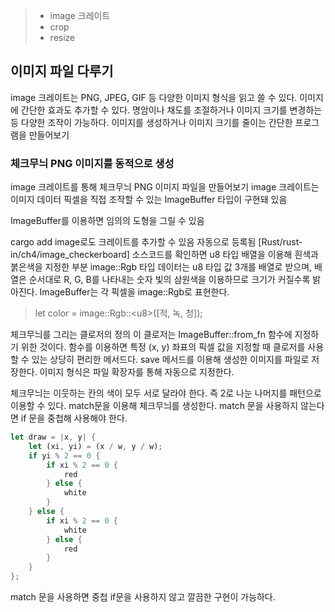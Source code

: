 > - image 크레이트
> - crop
> - resize

## 이미지 파일 다루기
image 크레이트는 PNG, JPEG, GIF 등 다양한 이미지 형식을 읽고 쓸 수 있다.
이미지에 간단한 효과도 추가할 수 있다.
명암이나 채도를 조절하거나 이미지 크기를 변경하는 등 다양한 조작이 가능하다.
이미지를 생성하거나 이미지 크기를 줄이는 간단한 프로그램을 만들어보기

### 체크무늬 PNG 이미지를 동적으로 생성
image 크레이트를 통해 체크무늬 PNG 이미지 파일을 만들어보기
image 크레이트는 이미지 데이터 픽셀을 직접 조작할 수 있는 ImageBuffer 타입이 구현돼 있음

ImageBuffer를 이용하면 임의의 도형을 그릴 수 있음

cargo add image로도 크레이트를 추가할 수 있음 자동으로 등록됨
[Rust/rust-in/ch4/image_checkerboard]
소스코드를 확인하면 u8 타입 배열을 이용해 흰색과 붉은색을 지정한 부분 image::Rgb 타입 데이터는 u8 타입 값 3개를 배열로 받으며, 배열은 순서대로 R, G, B를 나타내는 숫자
빛의 삼원색을 이용하므로 크기가 커질수록 밝아진다.
ImageBuffer는 각 픽셀을 image::Rgb로 표현한다.

> let color = image::Rgb::\<u8>(\[적, 녹, 청]);

체크무늬를 그리는 클로저의 정의
이 클로저는 ImageBuffer::from_fn 함수에 지정하기 위한 것이다.
함수를 이용하면 특정 (x, y) 좌표의 픽셀 값을 지정할 때 클로저를 사용할 수 있는 상당히 편리한 메서드다.
save 메서드를 이용해 생성한 이미지를 파일로 저장한다.
이미지 형식은 파일 확장자를 통해 자동으로 지정한다.

체크무늬는 이웃하는 칸의 색이 모두 서로 달라야 한다.
즉 2로 나눈 나머지를 패턴으로 이용할 수 있다.
match문을 이용해 체크무늬를 생성한다. match 문을 사용하지 않는다면 if 문을 중첩해 사용해야 한다.
```rust
let draw = |x, y| {
	let (xi, yi) = (x / w, y / w);
	if yi % 2 == 0 {
		if xi % 2 == 0 {
			red
		} else {
			white
		}
	} else {
		if xi % 2 == 0 {
			white
		} else {
			red
		}
	}
};
```
match 문을 사용하면 중첩 if문을 사용하지 않고 깔끔한 구현이 가능하다.
